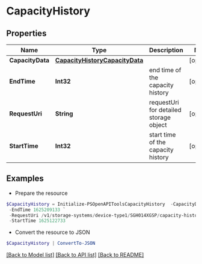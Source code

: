 # CapacityHistory
## Properties

Name | Type | Description | Notes
------------ | ------------- | ------------- | -------------
**CapacityData** | [**CapacityHistoryCapacityData**](CapacityHistoryCapacityData.md) |  | [optional] 
**EndTime** | **Int32** | end time of the capacity history | [optional] 
**RequestUri** | **String** | requestUri for detailed storage object | [optional] 
**StartTime** | **Int32** | start time of the capacity history | [optional] 

## Examples

- Prepare the resource
```powershell
$CapacityHistory = Initialize-PSOpenAPIToolsCapacityHistory  -CapacityData null `
 -EndTime 1625209133 `
 -RequestUri /v1/storage-systems/device-type1/SGH014XGSP/capacity-history `
 -StartTime 1625122733
```

- Convert the resource to JSON
```powershell
$CapacityHistory | ConvertTo-JSON
```

[[Back to Model list]](../README.md#documentation-for-models) [[Back to API list]](../README.md#documentation-for-api-endpoints) [[Back to README]](../README.md)

